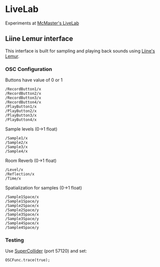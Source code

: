 # LiveLab
Experiments at [McMaster's LiveLab](https://livelab.mcmaster.ca)

## Liine Lemur interface
This interface is built for sampling and playing back sounds using [Liine's Lemur](https://liine.net/en/products/lemur/).

### OSC Configuration
Buttons have value of 0 or 1
```
/RecordButton1/x
/RecordButton2/x
/RecordButton3/x
/RecordButton4/x
/PlayButton1/x
/PlayButton2/x
/PlayButton3/x
/PlayButton4/x
```

Sample levels (0->1 float)
```
/Sample1/x
/Sample2/x
/Sample3/x
/Sample4/x
```

Room Reverb (0->1 float)
```
/Level/x
/Reflection/x
/Time/x
```

Spatialization for samples (0->1 float)
```
/Sample1Space/x
/Sample1Space/y
/Sample2Space/x
/Sample2Space/y
/Sample3Space/x
/Sample3Space/y
/Sample4Space/x
/Sample4Space/y
```

### Testing
Use [SuperCollider](https://supercollider.github.io) (port 57120) and set:
```
OSCFunc.trace(true);
```
